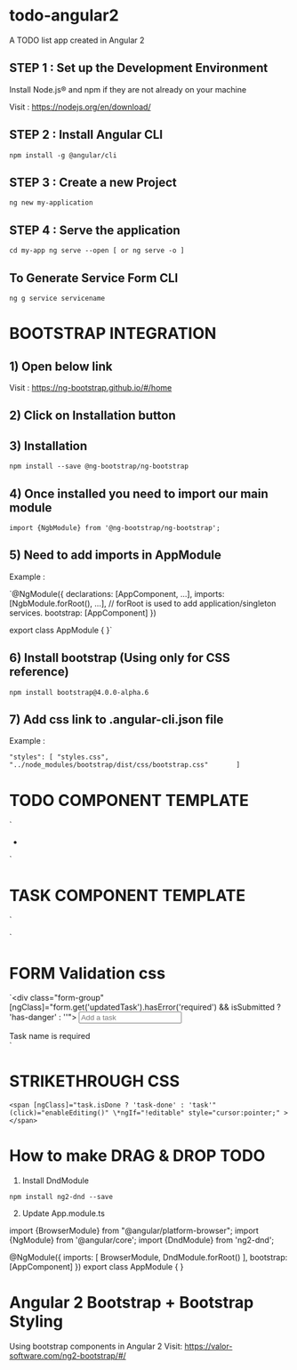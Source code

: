 # todo-angular2
A TODO list app created in Angular 2

##  STEP 1 : Set up the Development Environment

Install Node.js® and npm if they are not already on your machine

Visit : https://nodejs.org/en/download/


##  STEP 2 : Install Angular CLI

  `npm install -g @angular/cli`

##  STEP 3 : Create a new Project

   `ng new my-application`

##  STEP 4 : Serve the application

  `cd my-app
  ng serve --open [ or ng serve -o ]`

##  To Generate Service Form CLI

  `ng g service servicename`

#   BOOTSTRAP INTEGRATION

## 1) Open below link

  Visit : https://ng-bootstrap.github.io/#/home

## 2) Click on Installation button

## 3) Installation

   `npm install --save @ng-bootstrap/ng-bootstrap`

## 4) Once installed you need to import our main module

   `import {NgbModule} from '@ng-bootstrap/ng-bootstrap';`

## 5) Need to add imports in AppModule

  Example :

  `@NgModule({
    declarations: [AppComponent, ...],
    imports: [NgbModule.forRoot(), ...],  // forRoot is used to add application/singleton services.
    bootstrap: [AppComponent]
  })

  export class AppModule {
  }`

## 6) Install bootstrap (Using only for CSS reference)

  `npm install bootstrap@4.0.0-alpha.6`

## 7) Add css link to .angular-cli.json file

  Example :

  `"styles": [
    "styles.css",
    "../node_modules/bootstrap/dist/css/bootstrap.css"      
  ]`


#           TODO COMPONENT TEMPLATE

`<div class="container">
 <div class="col-xs-2">
     <ul class="list-group">
        <li class="list-group-item">
        </li>
      </ul>
  </div>
</div>`

#        TASK COMPONENT TEMPLATE

`<link rel="stylesheet" href="https://maxcdn.bootstrapcdn.com/font-awesome/4.5.0/css/font-awesome.min.css">
<div class="container">
  <div class="row">
     <div class="col-sm-1">
         <!-- Checkbox -->
     </div>
     <div class="col-sm-9">
        <!-- Form -->
     </div>
     <div class="col-sm-1">
        <!-- delete button -->
        <span class="fa fa-trash-o" style="cursor:pointer;"></span>
     </div>
  </div>
</div>`

#   FORM Validation css

`<div class="form-group" [ngClass]="form.get('updatedTask').hasError('required') && isSubmitted ? 'has-danger' : ''">
  <input type="text" class="form-control input-sm form-control-danger" id="task" placeholder="Add a task" formControlName="updatedTask" focus/>
  <div class="form-control-feedback" \*ngIf="form.get('updatedTask').hasError('required') && isSubmitted">
    Task name is required
  </div>
</div>`

#  STRIKETHROUGH CSS

`<span [ngClass]="task.isDone ? 'task-done' : 'task'" (click)="enableEditing()" \*ngIf="!editable" style="cursor:pointer;" >
</span>`

#  How to make DRAG & DROP TODO

  1) Install DndModule

    npm install ng2-dnd --save

  2) Update App.module.ts

  import {BrowserModule} from "@angular/platform-browser";
  import {NgModule} from '@angular/core';
  import {DndModule} from 'ng2-dnd';

  @NgModule({
    imports: [
        BrowserModule,
        DndModule.forRoot()
    ],
    bootstrap: [AppComponent]
  })
  export class AppModule {
  }

#     Angular 2 Bootstrap + Bootstrap Styling

Using bootstrap components in Angular 2 Visit: https://valor-software.com/ng2-bootstrap/#/
